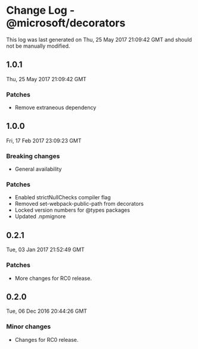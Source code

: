 # Change Log - @microsoft/decorators

This log was last generated on Thu, 25 May 2017 21:09:42 GMT and should not be manually modified.

## 1.0.1
Thu, 25 May 2017 21:09:42 GMT

### Patches

- Remove extraneous dependency

## 1.0.0
Fri, 17 Feb 2017 23:09:23 GMT

### Breaking changes

- General availability

### Patches

- Enabled strictNullChecks compiler flag
- Removed set-webpack-public-path from decorators
- Locked version numbers for @types packages
- Updated .npmignore

## 0.2.1
Tue, 03 Jan 2017 21:52:49 GMT

### Patches

- More changes for RC0 release.

## 0.2.0
Tue, 06 Dec 2016 20:44:26 GMT

### Minor changes

- Changes for RC0 release.

